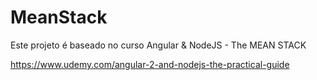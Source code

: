 # MeanStack

Este projeto é baseado no curso Angular & NodeJS - The MEAN STACK

https://www.udemy.com/angular-2-and-nodejs-the-practical-guide
